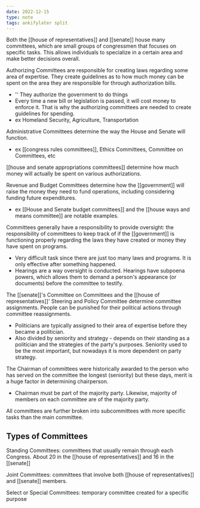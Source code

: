 ```yaml
---
date: 2022-12-15
type: note
tags: ankifylater split
---
```


Both the [[house of representatives]] and [[senate]] house many committees, which are small groups of congressmen that focuses on specific tasks. This allows individuals to specialize in a certain area and make better decisions overall.

Authorizing Committees are responsible for creating laws regarding some area of expertise. They create guidelines as to how much money can be spent on the area they are responsible for through authorization bills.
- '' They authorize the government to do things
- Every time a new bill or legislation is passed, it will cost money to enforce it. That is why the authorizing committees are needed to create guidelines for spending.
- ex Homeland Security, Agriculture, Transportation

Administrative Committees determine the way the House and Senate will function.
- ex [[congress rules committees]], Ethics Committees, Committee on Committees, etc

[[house and senate appropriations committees]] determine how much money will actually be spent on various authorizations.

Revenue and Budget Committees determine how the [[government]] will raise the money they need to fund operations, including considering funding future expenditures.
- ex [[House and Senate budget committees]] and the [[house ways and means committee]] are notable examples.

Committees generally have a responsibility to provide oversight: the responsibility of committees to keep track of if the [[government]] is functioning properly regarding the laws they have created or money they have spent on programs.
- Very difficult task since there are just too many laws and programs. It is only effective after something happened.
- Hearings are a way oversight is conducted. Hearings have subpoena powers, which allows them to demand a person's appearance (or documents) before the committee to testify.

The [[senate]]'s Committee on Committees and the [[house of representatives]]' Steering and Policy Committee determine committee assignments. People can be punished for their political actions through committee reassignments.
- Politicians are typically assigned to their area of expertise before they became a politician.
- Also divided by seniority and strategy - depends on their standing as a politician and the strategies of the party's purposes. Seniority used to be the most important, but nowadays it is more dependent on party strategy.

The Chairman of committees were historically awarded to the person who has served on the committee the longest (seniority) but these days, merit is a huge factor in determining chairperson.
- Chairman must be part of the majority party. Likewise, majority of members on each committee are of the majority party.

All committees are further broken into subcommittees with more specific tasks than the main committee.

## Types of Committees
Standing Committees: committees that usually remain through each Congress. About 20 in the [[house of representatives]] and 16 in the [[senate]]

Joint Committees: committees that involve both [[house of representatives]] and [[senate]] members.

Select or Special Committees: temporary committee created for a specific purpose
